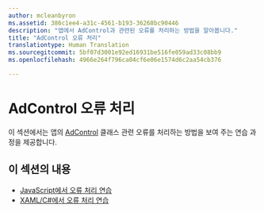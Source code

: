 ```yaml
---
author: mcleanbyron
ms.assetid: 386c1ee4-a31c-4561-b193-36268bc90446
description: "앱에서 AdControl과 관련된 오류를 처리하는 방법을 알아봅니다."
title: "AdControl 오류 처리"
translationtype: Human Translation
ms.sourcegitcommit: 5bf07d3001e92ed16931be516fe059ad33c08bb9
ms.openlocfilehash: 4966e264f796ca04cf6e06e1574d6c2aa54cb376

---
```


# AdControl 오류 처리




이 섹션에서는 앱의 [AdControl](https://msdn.microsoft.com/library/windows/apps/microsoft.advertising.winrt.ui.adcontrol.aspx) 클래스 관련 오류를 처리하는 방법을 보여 주는 연습 과정을 제공합니다.

## 이 섹션의 내용


* [JavaScript에서 오류 처리 연습](error-handling-in-javascript-walkthrough.md)
* [XAML/C#에서 오류 처리 연습](error-handling-in-xamlc-walkthrough.md)

 

 



<!--HONumber=Aug16_HO3-->



